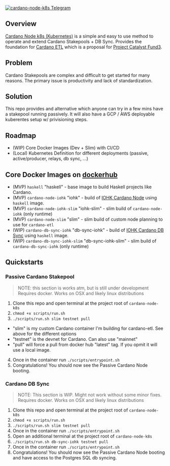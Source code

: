 [![cardano-node-k8s Telegram](https://img.shields.io/badge/telegram-join%20chat-blue.svg)](http://bit.ly/cardano-node-k8s-telegram)

## Overview
[Cardano Node k8s (Kubernetes)](https://github.com/floydcraft/cardano-node-k8s) is a simple and easy to use method to operate and extend Cardano Stakepools + DB Sync. Provides the foundation for [Cardano ETL](https://github.com/floydcraft/cardano-etl) which is a proposal for [Project Catalyst Fund3](https://cardano.ideascale.com/a/dtd/Cardano-ETL-Public-BigQuery-Data/334530-48088).

## Problem
Cardano Stakepools are complex and difficult to get started for many reasons. The primary issue is productivity and lack of standardization.

## Solution
This repo provides and alternative which anyone can try in a few mins have a stakepool running passively. It will also have a GCP / AWS deployable kuberentes setup w/ privisioning steps.

## Roadmap
- (WIP) Core Docker Images (Dev + Slim) with CI/CD
- (Local) Kubernetes Definition for different deployments (passive, active/producer, relays, db sync, ...)

## Core Docker Images on [dockerhub](https://hub.docker.com/u/floydcraft)
- (MVP) `haskell` "haskell" - base image to build Haskell projects like Cardano.
- (MVP) `cardano-node-iohk` "iohk" - build of [IOHK Cardano Node](https://github.com/input-output-hk/cardano-node) using `haskell` image.
- (MVP) `cardano-node-iohk-slim` "iohk-slim" - slim build of `cardano-node-iohk` (only runtime)
- (MVP) `cardano-node-slim` "slim" - slim build of custom node planning to use for `cardano-etl`
- (WIP) `cardano-db-sync-iohk` "db-sync-iohk" - build of [IOHK Cardano DB Sync](https://github.com/input-output-hk/cardano-db-sync) using `haskell` image.
- (WIP) `cardano-db-sync-iohk-slim` "db-sync-iohk-slim" - slim build of `cardano-db-sync-iohk` (only runtime)

## Quickstarts
### Passive Cardano Stakepool
> NOTE: this section is works atm, but is still under development
> Requires docker. Works on OSX and likely linux distributions

1. Clone this repo and open terminal at the project root of `cardano-node-k8s`
2. `chmod +x scripts/run.sh`
3. `./scripts/run.sh slim testnet pull`
- "slim" is my custom Cardano container I'm building for cardano-etl. See above for the different options
- "testnet" is the devnet for Cardano. Can also use "mainnet"
- "pull" will force a pull from docker hub "latest" tag. If you opmit it will use a local image.
4. Once in the container run `./scripts/entrypoint.sh`
5. Congratulations! You should now see the Passive Cardano Node booting.

### Cardano DB Sync
> NOTE: This section is WIP. Might not work without some minor fixes.
> Requires docker. Works on OSX and likely linux distributions

1. Clone this repo and open terminal at the project root of `cardano-node-k8s`
2. `chmod +x scripts/run.sh`
3. `./scripts/run.sh slim testnet pull`
4. Once in the container run `./scripts/entrypoint.sh`   
5. Open an additional terminal at the project root of `cardano-node-k8s`
6. `./scripts/run.sh db-sync-iohk testnet pull`
7. Once in the container run `./scripts/entrypoint.sh`
8. Congratulations! You should now see the Passive Cardano Node booting and have access to the Postgres SQL db syncing.

